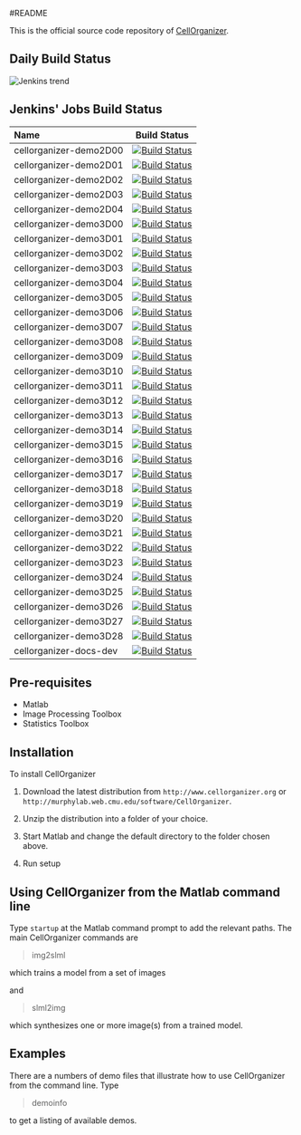 #README

This is the official source code repository of [CellOrganizer](http://www.cellorganizer.org).

## Daily Build Status

![Jenkins trend](http://woodstock.compbio.cs.cmu.edu:8080/view/documentation/job/cellorganizer-daily-build-dev/buildTimeGraph/png)

## Jenkins' Jobs Build Status

Name | Build Status
:-------------------- | :--------------------:
cellorganizer-demo2D00 | [![Build Status](http://woodstock.compbio.cs.cmu.edu:8080/buildStatus/icon?job=cellorganizer-demo2D00)](http://woodstock.compbio.cs.cmu.edu:8080/job/cellorganizer-demo2D00/)
cellorganizer-demo2D01| [![Build Status](http://woodstock.compbio.cs.cmu.edu:8080/buildStatus/icon?job=cellorganizer-demo2D01)](http://woodstock.compbio.cs.cmu.edu:8080/job/cellorganizer-demo2D01/)
cellorganizer-demo2D02 | [![Build Status](http://woodstock.compbio.cs.cmu.edu:8080/buildStatus/icon?job=cellorganizer-demo2D02)](http://woodstock.compbio.cs.cmu.edu:8080/job/cellorganizer-demo2D02/)
cellorganizer-demo2D03 | [![Build Status](http://woodstock.compbio.cs.cmu.edu:8080/buildStatus/icon?job=cellorganizer-demo2D03)](http://woodstock.compbio.cs.cmu.edu:8080/job/cellorganizer-demo2D03/)
cellorganizer-demo2D04 | [![Build Status](http://woodstock.compbio.cs.cmu.edu:8080/buildStatus/icon?job=cellorganizer-demo2D04)](http://woodstock.compbio.cs.cmu.edu:8080/job/cellorganizer-demo2D04/)
cellorganizer-demo3D00 | [![Build Status](http://woodstock.compbio.cs.cmu.edu:8080/buildStatus/icon?job=cellorganizer-demo3D00)](http://woodstock.compbio.cs.cmu.edu:8080/job/cellorganizer-demo3D00/)
cellorganizer-demo3D01 | [![Build Status](http://woodstock.compbio.cs.cmu.edu:8080/buildStatus/icon?job=cellorganizer-demo3D01)](http://woodstock.compbio.cs.cmu.edu:8080/job/cellorganizer-demo3D01/)
cellorganizer-demo3D02 | [![Build Status](http://woodstock.compbio.cs.cmu.edu:8080/buildStatus/icon?job=cellorganizer-demo3D02)](http://woodstock.compbio.cs.cmu.edu:8080/job/cellorganizer-demo3D02/)
cellorganizer-demo3D03 | [![Build Status](http://woodstock.compbio.cs.cmu.edu:8080/buildStatus/icon?job=cellorganizer-demo3D03)](http://woodstock.compbio.cs.cmu.edu:8080/job/cellorganizer-demo3D03/)
cellorganizer-demo3D04 | [![Build Status](http://woodstock.compbio.cs.cmu.edu:8080/buildStatus/icon?job=cellorganizer-demo3D04)](http://woodstock.compbio.cs.cmu.edu:8080/job/cellorganizer-demo3D04/)
cellorganizer-demo3D05 | [![Build Status](http://woodstock.compbio.cs.cmu.edu:8080/buildStatus/icon?job=cellorganizer-demo3D05)](http://woodstock.compbio.cs.cmu.edu:8080/job/cellorganizer-demo3D05/)
cellorganizer-demo3D06 | [![Build Status](http://woodstock.compbio.cs.cmu.edu:8080/buildStatus/icon?job=cellorganizer-demo3D06)](http://woodstock.compbio.cs.cmu.edu:8080/job/cellorganizer-demo3D06/)
cellorganizer-demo3D07 | [![Build Status](http://woodstock.compbio.cs.cmu.edu:8080/buildStatus/icon?job=cellorganizer-demo3D07)](http://woodstock.compbio.cs.cmu.edu:8080/job/cellorganizer-demo3D07/)
cellorganizer-demo3D08 | [![Build Status](http://woodstock.compbio.cs.cmu.edu:8080/buildStatus/icon?job=cellorganizer-demo3D08)](http://woodstock.compbio.cs.cmu.edu:8080/job/cellorganizer-demo3D08/)
cellorganizer-demo3D09 | [![Build Status](http://woodstock.compbio.cs.cmu.edu:8080/buildStatus/icon?job=cellorganizer-demo3D09)](http://woodstock.compbio.cs.cmu.edu:8080/job/cellorganizer-demo3D09/)
cellorganizer-demo3D10 | [![Build Status](http://woodstock.compbio.cs.cmu.edu:8080/buildStatus/icon?job=cellorganizer-demo3D10)](http://woodstock.compbio.cs.cmu.edu:8080/job/cellorganizer-demo3D10/)
cellorganizer-demo3D11 | [![Build Status](http://woodstock.compbio.cs.cmu.edu:8080/buildStatus/icon?job=cellorganizer-demo3D11)](http://woodstock.compbio.cs.cmu.edu:8080/job/cellorganizer-demo3D11/)
cellorganizer-demo3D12 | [![Build Status](http://woodstock.compbio.cs.cmu.edu:8080/buildStatus/icon?job=cellorganizer-demo3D12)](http://woodstock.compbio.cs.cmu.edu:8080/job/cellorganizer-demo3D12/)
cellorganizer-demo3D13 | [![Build Status](http://woodstock.compbio.cs.cmu.edu:8080/buildStatus/icon?job=cellorganizer-demo3D13)](http://woodstock.compbio.cs.cmu.edu:8080/job/cellorganizer-demo3D13/)
cellorganizer-demo3D14 | [![Build Status](http://woodstock.compbio.cs.cmu.edu:8080/buildStatus/icon?job=cellorganizer-demo3D14)](http://woodstock.compbio.cs.cmu.edu:8080/job/cellorganizer-demo3D14/)
cellorganizer-demo3D15 | [![Build Status](http://woodstock.compbio.cs.cmu.edu:8080/buildStatus/icon?job=cellorganizer-demo3D15)](http://woodstock.compbio.cs.cmu.edu:8080/job/cellorganizer-demo3D15/)
cellorganizer-demo3D16 | [![Build Status](http://woodstock.compbio.cs.cmu.edu:8080/buildStatus/icon?job=cellorganizer-demo3D16)](http://woodstock.compbio.cs.cmu.edu:8080/job/cellorganizer-demo3D16/)
cellorganizer-demo3D17 | [![Build Status](http://woodstock.compbio.cs.cmu.edu:8080/buildStatus/icon?job=cellorganizer-demo3D17)](http://woodstock.compbio.cs.cmu.edu:8080/job/cellorganizer-demo3D17/)
cellorganizer-demo3D18 | [![Build Status](http://woodstock.compbio.cs.cmu.edu:8080/buildStatus/icon?job=cellorganizer-demo3D18)](http://woodstock.compbio.cs.cmu.edu:8080/job/cellorganizer-demo3D18/)
cellorganizer-demo3D19 | [![Build Status](http://woodstock.compbio.cs.cmu.edu:8080/buildStatus/icon?job=cellorganizer-demo3D19)](http://woodstock.compbio.cs.cmu.edu:8080/job/cellorganizer-demo3D19/)
cellorganizer-demo3D20 | [![Build Status](http://woodstock.compbio.cs.cmu.edu:8080/buildStatus/icon?job=cellorganizer-demo3D20)](http://woodstock.compbio.cs.cmu.edu:8080/job/cellorganizer-demo3D20/)
cellorganizer-demo3D21 | [![Build Status](http://woodstock.compbio.cs.cmu.edu:8080/buildStatus/icon?job=cellorganizer-demo3D21)](http://woodstock.compbio.cs.cmu.edu:8080/job/cellorganizer-demo3D21/)
cellorganizer-demo3D22 | [![Build Status](http://woodstock.compbio.cs.cmu.edu:8080/buildStatus/icon?job=cellorganizer-demo3D22)](http://woodstock.compbio.cs.cmu.edu:8080/job/cellorganizer-demo3D22/)
cellorganizer-demo3D23 | [![Build Status](http://woodstock.compbio.cs.cmu.edu:8080/buildStatus/icon?job=cellorganizer-demo3D23)](http://woodstock.compbio.cs.cmu.edu:8080/job/cellorganizer-demo3D23/)
cellorganizer-demo3D24 | [![Build Status](http://woodstock.compbio.cs.cmu.edu:8080/buildStatus/icon?job=cellorganizer-demo3D24)](http://woodstock.compbio.cs.cmu.edu:8080/job/cellorganizer-demo3D24/)
cellorganizer-demo3D25 | [![Build Status](http://woodstock.compbio.cs.cmu.edu:8080/buildStatus/icon?job=cellorganizer-demo3D25)](http://woodstock.compbio.cs.cmu.edu:8080/job/cellorganizer-demo3D25/)
cellorganizer-demo3D26 | [![Build Status](http://woodstock.compbio.cs.cmu.edu:8080/buildStatus/icon?job=cellorganizer-demo3D26)](http://woodstock.compbio.cs.cmu.edu:8080/job/cellorganizer-demo3D26/)
cellorganizer-demo3D27 | [![Build Status](http://woodstock.compbio.cs.cmu.edu:8080/buildStatus/icon?job=cellorganizer-demo3D27)](http://woodstock.compbio.cs.cmu.edu:8080/job/cellorganizer-demo3D27/)
cellorganizer-demo3D28 | [![Build Status](http://woodstock.compbio.cs.cmu.edu:8080/buildStatus/icon?job=cellorganizer-demo3D28)](http://woodstock.compbio.cs.cmu.edu:8080/job/cellorganizer-demo3D28/)
cellorganizer-docs-dev | [![Build Status](http://woodstock.compbio.cs.cmu.edu:8080/buildStatus/icon?job=cellorganizer-docs-dev)](http://woodstock.compbio.cs.cmu.edu:8080/job/cellorganizer-docs-dev/)

## Pre-requisites

* Matlab
* Image Processing Toolbox
* Statistics Toolbox

## Installation

To install CellOrganizer

1. Download the latest distribution from `http://www.cellorganizer.org` or  `http://murphylab.web.cmu.edu/software/CellOrganizer`.

2. Unzip the distribution into a folder of your choice.

3. Start Matlab and change the default directory to the folder chosen above.

4. Run setup

## Using CellOrganizer from the Matlab command line

Type `startup` at the Matlab command prompt to add the relevant paths.  The main CellOrganizer commands are

  > img2slml

which trains a model from a set of images

and

  > slml2img

which synthesizes one or more image(s) from a trained model.

## Examples

There are a numbers of demo files that illustrate how to use CellOrganizer from the command line.  Type

  > demoinfo

to get a listing of available demos.
